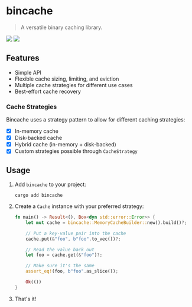 # bincache
> A versatile binary caching library.

![](https://badgers.space/badge/Powered%20by/Rust/black?labelColor=orange&icon=https://www.rust-lang.org/static/images/rust-logo-blk.svg)
![](https://badgers.space/badge/License/MIT)

## Features

- Simple API
- Flexible cache sizing, limiting, and eviction
- Multiple cache strategies for different use cases
- Best-effort cache recovery

### Cache Strategies
Bincache uses a strategy pattern to allow for different caching strategies:

- [x] In-memory cache
- [x] Disk-backed cache
- [x] Hybrid cache (in-memory + disk-backed)
- [x] Custom strategies possible through `CacheStrategy`

## Usage

1. Add `bincache` to your project:
    ```
    cargo add bincache
    ```

2. Create a `Cache` instance with your preferred strategy:
    ```rust
    fn main() -> Result<(), Box<dyn std::error::Error>> {
        let mut cache = bincache::MemoryCacheBuilder::new().build()?;

        // Put a key-value pair into the cache
        cache.put(&"foo", b"foo".to_vec())?;

        // Read the value back out
        let foo = cache.get(&"foo")?;

        // Make sure it's the same
        assert_eq!(foo, b"foo".as_slice());

        Ok(())
    }
    ```
3. That's it!
